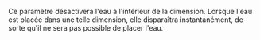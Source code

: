 Ce paramètre désactivera l'eau à l'intérieur de la dimension. Lorsque l'eau est placée dans une telle dimension, elle
disparaîtra instantanément, de sorte qu'il ne sera pas possible de placer l'eau.